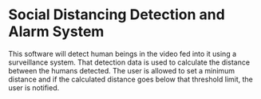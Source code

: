 # Social Distancing Detection and Alarm System
This software will detect human beings in the video fed into it using a surveillance system.
That detection data is used to calculate the distance between the humans detected.
The user is allowed to set a minimum distance and if the calculated distance goes below that threshold limit, the user is notified.
